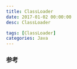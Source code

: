 ```yaml
---
title: ClassLoader
date: 2017-01-02 00:00:00
desc: ClassLoader

tags: [ClassLoader]
categories: Java
---
```



<!--more-->




### 参考
>
>[]()  
>
